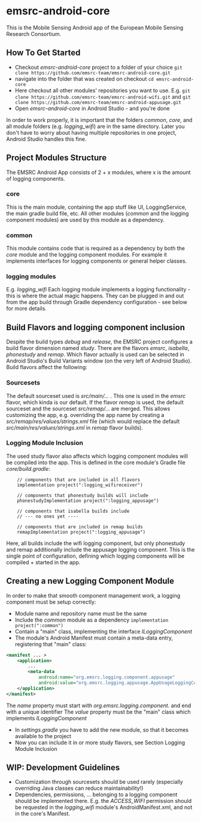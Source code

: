 # emsrc-android-core

This is the Mobile Sensing Android app of the European Mobile Sensing Research Consortium.


## How To Get Started

* Checkout _emsrc-android-core_ project to a folder of your choice ```git clone https://github.com/emsrc-team/emsrc-android-core.git```
* navigate into the folder that was created on checkout  ```cd emsrc-android-core```
* Here checkout all other modules' repositories you want to use. E.g. ```git clone https://github.com/emsrc-team/emsrc-android-wifi.git``` and ```git clone https://github.com/emsrc-team/emsrc-android-appusage.git```
* Open _emsrc-android-core_ in Android Studio - and you're done

In order to work properly, it is important that the folders _common_, _core_, and all module folders (e.g. _logging_wifi_) are in the same directory.
Later you don't have to worry about having multiple repositories in one project, Android Studio handles this fine.

## Project Modules Structure

The EMSRC Android App consists of 2 + x modules, where x is the amount of logging components.

### core

This is the main module, containing the app stuff like UI, LoggingService, the main gradle build file, etc. All other modules (_common_ and the logging component modules) are used by this module as a dependency.

### common

This module contains code that is required as a dependency by both the _core_ module and the logging component modules. For example it implements interfaces for logging components or general helper classes.

### logging modules

E.g. _logging_wifi_
Each logging module implements a logging functionality - this is where the actual magic happens. They can be plugged in and out from the app build through Gradle dependency configuration - see below for more details.

## Build Flavors and logging component inclusion

Despite the build types _debug_ and _release_, the EMSRC project configures a build flavor dimension named _study_. There are the flavors _emsrc_, _isabella_, _phonestudy_ and _remap_. Which flavor actually is used can be selected in Android Studio's Build Variants window (on the very left of Android Studio). 
Build flavors affect the following:

### Sourcesets
The default sourceset used is _src/main/..._ . This one is used in the _emsrc_ flavor, which kinda is our default.
If the flavor _remap_ is used, the default sourceset and the sourceset _src/remap/..._ are merged. This allows customizing the app, e.g. overriding the app name by creating a _src/remap/res/values/strings.xml_ file (which would replace the default _src/main/res/values/strings.xml_ in _remap_ flavor builds).

### Logging Module Inclusion
The used study flavor also affects which logging component modules will be compiled into the app. This is defined in the core module's Gradle file _core/build.gradle_:
```
    // components that are included in all flavors
    implementation project(":logging_wifireceiver")

    // components that phonestudy builds will include
    phonestudyImplementation project(":logging_appusage")

    // components that isabella builds include
    // --- no ones yet ----

    // components that are included in remap builds
    remapImplementation project(":logging_appusage")
```
Here, all builds include the wifi logging component, but only phonestudy and remap additionally include the appusage logging component. This is the single point of configuration, defining which logging components will be compiled + started in the app.

## Creating a new Logging Component Module

In order to make that smooth component management work, a logging component must be setup correctly:
* Module name and repository name must be the same
* Include the _common_ module as a dependency ```implementation project(":common")```
* Contain a "main" class, implementing the interface _ILoggingComponent_
* The module's Android Manifest must contain a meta-data entry, registering that "main" class:
```xml
<manifest ... >
    <application>
        ...
        <meta-data
            android:name="org.emsrc.logging.component.appusage"
            android:value="org.emsrc.logging.appusage.AppUsageLoggingComponent" />
    </application>
</manifest>
```
  The _name_ property must start with _org.emsrc.logging.component._ and end with a unique identifier
  The _value_ property must be the "main" class which implements _ILoggingComponent_
  
* In _settings.gradle_ you have to add the new module, so that it becomes available to the project
* Now you can include it in or more study flavors, see Section Logging Module Inclusion
  
  
  
## WIP: Development Guidelines

* Customization through sourcesets should be used rarely (especially overriding Java classes can reduce maintainability!)
* Dependencies, permissions, ... belonging to a logging component should be implemented there. E.g. the _ACCESS_WIFI_ permission should be requested in the _logging_wifi_ module's AndroidManifest.xml, and not in the core's Manifest.
